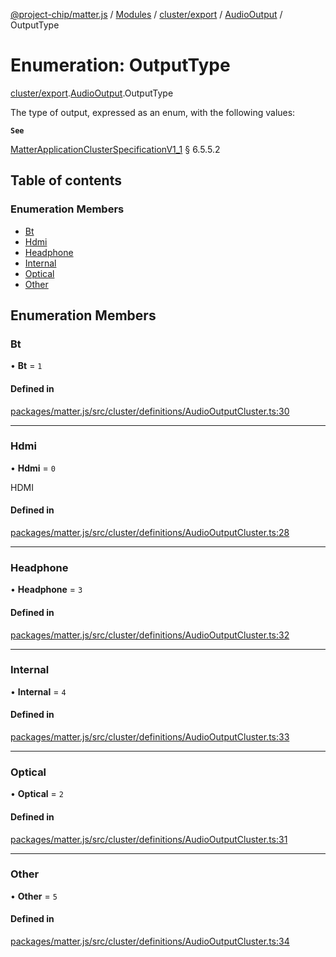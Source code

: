 [@project-chip/matter.js](../README.md) / [Modules](../modules.md) / [cluster/export](../modules/cluster_export.md) / [AudioOutput](../modules/cluster_export.AudioOutput.md) / OutputType

# Enumeration: OutputType

[cluster/export](../modules/cluster_export.md).[AudioOutput](../modules/cluster_export.AudioOutput.md).OutputType

The type of output, expressed as an enum, with the following values:

**`See`**

[MatterApplicationClusterSpecificationV1_1](../interfaces/spec_export.MatterApplicationClusterSpecificationV1_1.md) § 6.5.5.2

## Table of contents

### Enumeration Members

- [Bt](cluster_export.AudioOutput.OutputType.md#bt)
- [Hdmi](cluster_export.AudioOutput.OutputType.md#hdmi)
- [Headphone](cluster_export.AudioOutput.OutputType.md#headphone)
- [Internal](cluster_export.AudioOutput.OutputType.md#internal)
- [Optical](cluster_export.AudioOutput.OutputType.md#optical)
- [Other](cluster_export.AudioOutput.OutputType.md#other)

## Enumeration Members

### Bt

• **Bt** = ``1``

#### Defined in

[packages/matter.js/src/cluster/definitions/AudioOutputCluster.ts:30](https://github.com/project-chip/matter.js/blob/ac2c2688/packages/matter.js/src/cluster/definitions/AudioOutputCluster.ts#L30)

___

### Hdmi

• **Hdmi** = ``0``

HDMI

#### Defined in

[packages/matter.js/src/cluster/definitions/AudioOutputCluster.ts:28](https://github.com/project-chip/matter.js/blob/ac2c2688/packages/matter.js/src/cluster/definitions/AudioOutputCluster.ts#L28)

___

### Headphone

• **Headphone** = ``3``

#### Defined in

[packages/matter.js/src/cluster/definitions/AudioOutputCluster.ts:32](https://github.com/project-chip/matter.js/blob/ac2c2688/packages/matter.js/src/cluster/definitions/AudioOutputCluster.ts#L32)

___

### Internal

• **Internal** = ``4``

#### Defined in

[packages/matter.js/src/cluster/definitions/AudioOutputCluster.ts:33](https://github.com/project-chip/matter.js/blob/ac2c2688/packages/matter.js/src/cluster/definitions/AudioOutputCluster.ts#L33)

___

### Optical

• **Optical** = ``2``

#### Defined in

[packages/matter.js/src/cluster/definitions/AudioOutputCluster.ts:31](https://github.com/project-chip/matter.js/blob/ac2c2688/packages/matter.js/src/cluster/definitions/AudioOutputCluster.ts#L31)

___

### Other

• **Other** = ``5``

#### Defined in

[packages/matter.js/src/cluster/definitions/AudioOutputCluster.ts:34](https://github.com/project-chip/matter.js/blob/ac2c2688/packages/matter.js/src/cluster/definitions/AudioOutputCluster.ts#L34)
